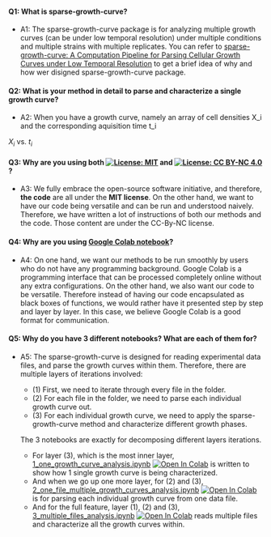 #### Q1: What is sparse-growth-curve?
- A1: The sparse-growth-curve package is for analyzing multiple growth curves (can be under low temporal resolution) under multiple conditions and multiple strains with multiple replicates. You can refer to [sparse-growth-curve: A Computation Pipeline for Parsing Cellular Growth Curves under Low Temporal Resolution](https://docs.google.com/document/d/11uvXfO1qYBQnJ3qEPmVq4zH_UmXkScBMF8pW1s1PJgM/edit?usp=sharing) to get a brief idea of why and how wer disigned sparse-growth-curve package.

#### Q2: What is your method in detail to parse and characterize a single growth curve?
- A2: When you have a growth curve, namely an array of cell densities X_i and the corresponding aquisition time t_i

$X_i$ vs. $t_i$

#### Q3: Why are you using both [![License: MIT](https://img.shields.io/badge/License-MIT-yellow.svg)](https://opensource.org/licenses/MIT) and [![License: CC BY-NC 4.0](https://img.shields.io/badge/License-CC%20BY--NC%204.0-lightgrey.svg)](https://creativecommons.org/licenses/by-nc/4.0/)?
- A3: We fully embrace the open-source software initiative, and therefore, **the code** are all under the **MIT license**. On the other hand, we want to have our code being versatile and can be run and understood naively. Therefore, we have written a lot of instructions of both our methods and the code. Those content are under the CC-By-NC license.

#### Q4: Why are you using [Google Colab notebook](https://colab.research.google.com/notebooks/intro.ipynb)?
- A4: On one hand, we want our methods to be run smoothly by users who do not have any programming background. Google Colab is a programming interface that can be processed completely online without any extra configurations. On the other hand, we also want our code to be versatile. Therefore instead of having our code encapsulated as black boxes of functions, we would rather have it presented step by step and layer by layer. In this case, we believe Google Colab is a good format for communication.

#### Q5: Why do you have 3 different notebooks? What are each of them for?
- A5: The sparse-growth-curve is designed for reading experimental data files, and parse the growth curves within them. Therefore, there are multiple layers of iterations involved:
    - (1) First, we need to iterate through every file in the folder.
    - (2) For each file in the folder, we need to parse each individual growth curve out.
    - (3) For each individual growth curve, we need to apply the sparse-growth-curve method and characterize different growth phases.

  The 3 notebooks are exactly for decomposing different layers iterations. 
    - For layer (3), which is the most inner layer, [1_one_growth_curve_analysis.ipynb](https://github.com/thrash-lab/sparse-growth-curve/blob/main/1_one_growth_curve_analysis.ipynb) [![Open In Colab](https://colab.research.google.com/assets/colab-badge.svg)](https://colab.research.google.com/github/thrash-lab/sparse-growth-curve/blob/main/1_one_growth_curve_analysis.ipynb) is written to show how 1 single growth curve is being characterized.
    - And when we go up one more layer, for (2) and (3), [2_one_file_multiple_growth_curves_analysis.ipynb](https://github.com/thrash-lab/sparse-growth-curve/blob/main/2_one_file_multiple_growth_curves_analysis.ipynb) [![Open In Colab](https://colab.research.google.com/assets/colab-badge.svg)](https://colab.research.google.com/github/thrash-lab/sparse-growth-curve/blob/main/2_one_file_multiple_growth_curves_analysis.ipynb) is for parsing each individual growth curve from one data file.
    - And for the full feature, layer (1), (2) and (3), [3_multiple_files_analysis.ipynb](https://github.com/thrash-lab/sparse-growth-curve/blob/main/3_multiple_files_analysis.ipynb) [![Open In Colab](https://colab.research.google.com/assets/colab-badge.svg)](https://colab.research.google.com/github/thrash-lab/sparse-growth-curve/blob/main/3_multiple_files_analysis.ipynb) reads multiple files and characterize all the growth curves within.
